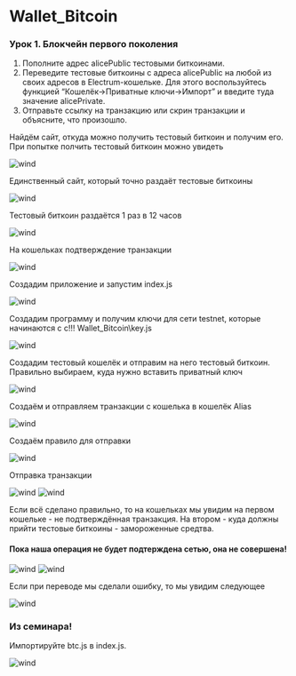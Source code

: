 # Wallet_Bitcoin

### Урок 1. Блокчейн первого поколения

1) Пополните адрес alicePublic тестовыми биткоинами.
2) Переведите тестовые биткоины с адреса alicePublic на любой из своих адресов в Electrum-кошельке. Для этого воспользуйтесь функцией “Кошелёк->Приватные ключи->Импорт” и введите туда значение alicePrivate.
3) Отправьте ссылку на транзакцию или скрин транзакции и объясните, что произошло.

Найдём сайт, откуда можно получить тестовый биткоин и получим его.
При попытке полчить тестовый биткоин можно увидеть

<image src="img/Ошибка транзакции.png" alt="wind">

Единственный сайт, который точно раздаёт тестовые биткоины

<image src="img/Транзакция тестового биткоина.png" alt="wind">

Тестовый биткоин раздаётся 1 раз в 12 часов

<image src="img/До транзакции.png" alt="wind">

На кошельках подтверждение транзакции

<image src="img/Подтверждение на кошельках!.png" alt="wind">

Создадим приложение и запустим index.js

<image src="img/Запуск index.js.png" alt="wind">

Создадим программу и получим ключи для сети testnet, которые начинаются с с!!! Wallet_Bitcoin\key.js

<image src="img/Создание тестовых.png" alt="wind">

Создадим тестовый кошелёк и отправим на него тестовый биткоин. Правильно выбираем, куда нужно вставить приватный ключ

<image src="img/Cоздание кошелька1.png" alt="wind">

Создаём и отправляем транзакции с кошелька в кошелёк Alias

<image src="img/Отправка.png" alt="wind">

Создаём правило для отправки

<image src="img/Правило.png" alt="wind">

Отправка транзакции

<image src="img/Отправка.png" alt="wind">

<image src="img/Отправка транзакции.png" alt="wind">

Если всё сделано правильно, то на кошельках мы увидим на первом кошельке - не подтверждённая транзакция. На втором - куда должны прийти тестовые биткоины - замороженные средтва. 
#### Пока наша операция не будет подтерждена сетью, она не совершена! 

<image src="img/Транзакции.png" alt="wind">

<image src="img/перевод.png" alt="wind">

Если при переводе мы сделали ошибку, то мы увидим следующее

<image src="img/Ошибка транзакции 3.png" alt="wind">

### Из семинара!

Импортируйте btc.js в index.js.

<image src="img/Результат!.png" alt="wind">










